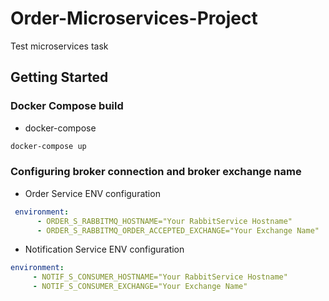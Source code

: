 # Order-Microservices-Project
Test microservices task
## Getting Started

### Docker Compose build
* docker-compose
```sh
docker-compose up
```

### Configuring broker connection and broker exchange name

* Order Service ENV configuration

```yaml
 environment:
      - ORDER_S_RABBITMQ_HOSTNAME="Your RabbitService Hostname"
      - ORDER_S_RABBITMQ_ORDER_ACCEPTED_EXCHANGE="Your Exchange Name"
```
* Notification Service ENV configuration

```yaml
environment:
     - NOTIF_S_CONSUMER_HOSTNAME="Your RabbitService Hostname"
     - NOTIF_S_CONSUMER_EXCHANGE="Your Exchange Name"
```

